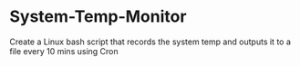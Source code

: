 # System-Temp-Monitor
Create a Linux bash script that records the system temp and outputs it to a file every 10 mins using Cron
